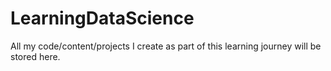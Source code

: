 # LearningDataScience
All my code/content/projects I create as part of this learning journey will be stored here. 
